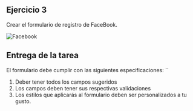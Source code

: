 ## Ejercicio 3
 Crear el formulario de registro de FaceBook.
  
![Facebook](https://storage.googleapis.com/academia-geek-general-bucket/modulo-1/modulo_1_img_18.png)

## Entrega de la tarea

El formulario debe cumplir con las siguientes especificaciones: ``
1. Deber tener todos los campos sugeridos
2. Los campos deben tener sus respectivas validaciones
3. Los estilos que aplicarás al formulario deben ser personalizados a tu gusto.



